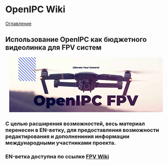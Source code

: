 # OpenIPC Wiki
[Оглавление](../README.md)

Использование OpenIPC как бюджетного видеолинка для FPV систем
--------------------------------

<p align="center">
  <img src="https://github.com/OpenIPC/wiki/blob/master/images/fpv-logo.jpg?raw=true" alt="Logo"/>
</p>

### С целью расширения возможностей, весь материал перенесен в EN-ветку, для предоставления возможности редактирования и дополнениния информации международными участниками проекта.

### EN-ветка доступна по ссылке [FPV Wiki](../en/fpv.md)
